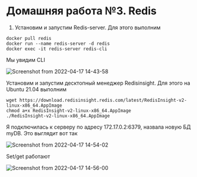 # Домашняя работа №3. Redis

1. Установим и запустим Redis-server. Для этого выполним
```shell
docker pull redis
docker run --name redis-server -d redis
docker exec -it redis-server redis-cli
```
Мы увидим CLI

![Screenshot from 2022-04-17 14-43-58](https://user-images.githubusercontent.com/60742399/163713339-92ba785f-38c1-4495-b171-d68304cb0031.png)

Установим и запустим десктопный менеджер Redisinsight. Для этого на Ubuntu 21.04 выполним
```shell
wget https://download.redisinsight.redis.com/latest/RedisInsight-v2-linux-x86_64.AppImage
chmod a+x RedisInsight-v2-linux-x86_64.AppImage
./RedisInsight-v2-linux-x86_64.AppImage
```

Я подключилась к серверу по адресу 172.17.0.2:6379, назвала новую БД myDB. Это выглядит вот так

![Screenshot from 2022-04-17 14-54-02](https://user-images.githubusercontent.com/60742399/163713263-c6b62ec6-cc64-48f2-8cae-b911e1a15f85.png)

Set/get работают

![Screenshot from 2022-04-17 14-56-00](https://user-images.githubusercontent.com/60742399/163713311-6aa8f18c-691f-41b4-9ea3-5847e908fa2e.png)
